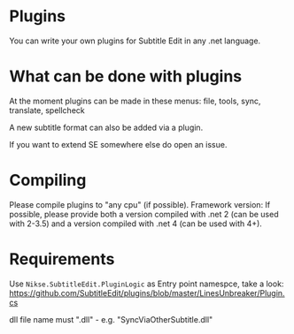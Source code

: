 Plugins
=======

You can write your own plugins for Subtitle Edit in any .net language.


What can be done with plugins
=============================

At the moment plugins can be made in these menus: file, tools, sync, translate, spellcheck

A new subtitle format can also be added via a plugin.

If you want to extend SE somewhere else do open an issue.


Compiling
=========

Please compile plugins to "any cpu" (if possible).
Framework version: If possible, please provide both a version compiled with .net 2 (can be used with 2-3.5) and a version compiled with .net 4 (can be used with 4+).

Requirements
=============
Use `Nikse.SubtitleEdit.PluginLogic` as Entry point namespce, take a look: https://github.com/SubtitleEdit/plugins/blob/master/LinesUnbreaker/Plugin.cs

dll file name must "<classname>.dll" - e.g. "SyncViaOtherSubtitle.dll"